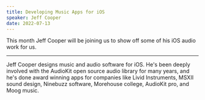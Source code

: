 ```yaml
---
title: Developing Music Apps for iOS
speaker: Jeff Cooper
date: 2022-07-13
---
```


This month Jeff Cooper will be joining us to show off some of his iOS audio work for us.

---

Jeff Cooper designs music and audio software for iOS. He's been deeply involved with the AudioKit open source audio library for many years, and he's done award winning apps for companies like Livid Instruments, MSXII sound design, Ninebuzz software, Morehouse college, AudioKit pro, and Moog music.
